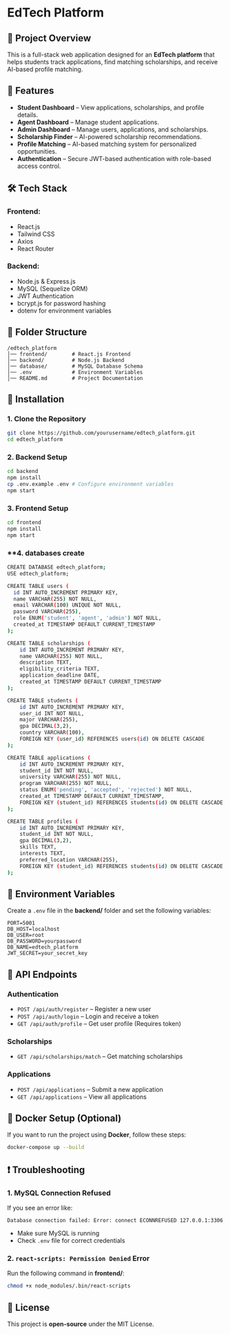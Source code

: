 # EdTech Platform

## 📌 Project Overview
This is a full-stack web application designed for an **EdTech platform** that helps students track applications, find matching scholarships, and receive AI-based profile matching.

## 🚀 Features
- **Student Dashboard** – View applications, scholarships, and profile details.
- **Agent Dashboard** – Manage student applications.
- **Admin Dashboard** – Manage users, applications, and scholarships.
- **Scholarship Finder** – AI-powered scholarship recommendations.
- **Profile Matching** – AI-based matching system for personalized opportunities.
- **Authentication** – Secure JWT-based authentication with role-based access control.

## 🛠️ Tech Stack
### **Frontend:**
- React.js
- Tailwind CSS
- Axios
- React Router

### **Backend:**
- Node.js & Express.js
- MySQL (Sequelize ORM)
- JWT Authentication
- bcrypt.js for password hashing
- dotenv for environment variables

## 📂 Folder Structure
```
/edtech_platform
│── frontend/        # React.js Frontend
│── backend/         # Node.js Backend
│── database/        # MySQL Database Schema
│── .env             # Environment Variables
│── README.md        # Project Documentation
```

## 🔧 Installation
### **1. Clone the Repository**
```sh
git clone https://github.com/yourusername/edtech_platform.git
cd edtech_platform
```
### **2. Backend Setup**
```sh
cd backend
npm install
cp .env.example .env # Configure environment variables
npm start
```
### **3. Frontend Setup**
```sh
cd frontend
npm install
npm start
```
### **4. databases create
```sh
CREATE DATABASE edtech_platform;
USE edtech_platform;

CREATE TABLE users (
  id INT AUTO_INCREMENT PRIMARY KEY,
  name VARCHAR(255) NOT NULL,
  email VARCHAR(100) UNIQUE NOT NULL,
  password VARCHAR(255),
  role ENUM('student', 'agent', 'admin') NOT NULL,
  created_at TIMESTAMP DEFAULT CURRENT_TIMESTAMP
);

CREATE TABLE scholarships (
    id INT AUTO_INCREMENT PRIMARY KEY,
    name VARCHAR(255) NOT NULL,
    description TEXT,
    eligibility_criteria TEXT,
    application_deadline DATE,
    created_at TIMESTAMP DEFAULT CURRENT_TIMESTAMP
);

CREATE TABLE students (
    id INT AUTO_INCREMENT PRIMARY KEY,
    user_id INT NOT NULL,
    major VARCHAR(255),
    gpa DECIMAL(3,2),
    country VARCHAR(100),
    FOREIGN KEY (user_id) REFERENCES users(id) ON DELETE CASCADE
);

CREATE TABLE applications (
    id INT AUTO_INCREMENT PRIMARY KEY,
    student_id INT NOT NULL,
    university VARCHAR(255) NOT NULL,
    program VARCHAR(255) NOT NULL,
    status ENUM('pending', 'accepted', 'rejected') NOT NULL,
    created_at TIMESTAMP DEFAULT CURRENT_TIMESTAMP,
    FOREIGN KEY (student_id) REFERENCES students(id) ON DELETE CASCADE
);

CREATE TABLE profiles (
    id INT AUTO_INCREMENT PRIMARY KEY,
    student_id INT NOT NULL,
    gpa DECIMAL(3,2),
    skills TEXT,
    interests TEXT,
    preferred_location VARCHAR(255),
    FOREIGN KEY (student_id) REFERENCES students(id) ON DELETE CASCADE
);
```

## 🔑 Environment Variables
Create a `.env` file in the **backend/** folder and set the following variables:
```
PORT=5001
DB_HOST=localhost
DB_USER=root
DB_PASSWORD=yourpassword
DB_NAME=edtech_platform
JWT_SECRET=your_secret_key
```

## 📡 API Endpoints
### **Authentication**
- `POST /api/auth/register` – Register a new user
- `POST /api/auth/login` – Login and receive a token
- `GET /api/auth/profile` – Get user profile (Requires token)

### **Scholarships**
- `GET /api/scholarships/match` – Get matching scholarships

### **Applications**
- `POST /api/applications` – Submit a new application
- `GET /api/applications` – View all applications

## 🐳 Docker Setup (Optional)
If you want to run the project using **Docker**, follow these steps:
```sh
docker-compose up --build
```

## ❗ Troubleshooting
### **1. MySQL Connection Refused**
If you see an error like:
```
Database connection failed: Error: connect ECONNREFUSED 127.0.0.1:3306
```
- Make sure MySQL is running
- Check `.env` file for correct credentials

### **2. `react-scripts: Permission Denied` Error**
Run the following command in **frontend/**:
```sh
chmod +x node_modules/.bin/react-scripts
```

## 📜 License
This project is **open-source** under the MIT License.
